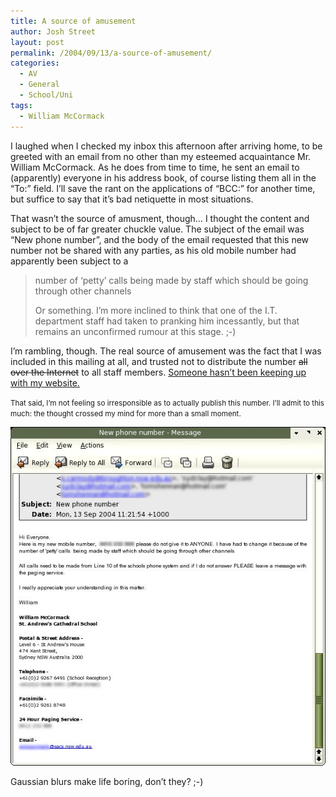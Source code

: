 ```yaml
---
title: A source of amusement
author: Josh Street
layout: post
permalink: /2004/09/13/a-source-of-amusement/
categories:
  - AV
  - General
  - School/Uni
tags:
  - William McCormack
---
```

I laughed when I checked my inbox this afternoon after arriving home, to be greeted with an email from no other than my esteemed acquaintance Mr. William McCormack.<!--more--> As he does from time to time, he sent an email to (apparently) everyone in his address book, of course listing them all in the &#8220;To:&#8221; field. I&#8217;ll save the rant on the applications of &#8220;BCC:&#8221; for another time, but suffice to say that it&#8217;s bad netiquette in most situations.

That wasn&#8217;t the source of amusment, though&#8230; I thought the content and subject to be of far greater chuckle value. The subject of the email was &#8220;New phone number&#8221;, and the body of the email requested that this new number not be shared with any parties, as his old mobile number had apparently been subject to a  
> number of &#8216;petty&#8217; calls being made by staff which should be going through other channels</p>
Or something. I&#8217;m more inclined to think that one of the I.T. department staff had taken to pranking him incessantly, but that remains an unconfirmed rumour at this stage. ;-)

I&#8217;m rambling, though. The real source of amusement was the fact that I was included in this mailing at all, and trusted not to distribute the number <del>all over the Internet</del> to all staff members. [Someone hasn&#8217;t been keeping up with my website.][1]

<small>That said, I&#8217;m not feeling so irresponsible as to actually publish this number. I&#8217;ll admit to this much: the thought crossed my mind for more than a small moment.</small>

![A screenshot of the aforementioned email, coming tantalisingly close to revealing the phone number for pranking joy...][2]

Gaussian blurs make life boring, don&#8217;t they? ;-)

 [1]: http://www.joahua.com/blog/2004/09/07/an-expression-of-irritation
 [2]: /blog/wp-content/2004/09/willnewphoneno.jpg